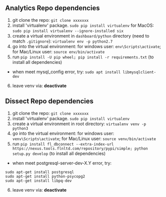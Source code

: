 ## Analytics Repo dependencies
1. git clone the repo: `git clone xxxxxxx`
2. install 'virtualenv' package. `sudo pip install virtualenv`
for MacOS: `sudo pip install virtualenv --ignore-installed six`
3. create a virtual environment in `dashboard/python` directory (need to match `.gitignore`): `virtualenv env -p python2.7`
4. go into the virtual environment: for windows user: `env\Scripts\activate`; for Mac/Linux user: `source env/bin/activate`
5. run `pip install -U pip wheel; pip install -r requirements.txt` (to install all dependencies)
- when meet mysql_config error, try: `sudo apt install libmysqlclient-dev`
6. leave venv via: **deactivate**


## Dissect Repo dependencies
1. git clone the repo: `git clone xxxxxxx`
2. install 'virtualenv' package. `sudo pip install virtualenv`
3. create a virtual environment in root directory: `virtualenv venv -p python3`
4. go into the virtual environment: for windows user: `venv\Scripts\activate`; for Mac/Linux user: `source venv/bin/activate`
5. run `pip install fl_dbconnect --extra-index-url https://nexus.tools.flnltd.com/repository/pypi/simple; python setup.py develop` (to install all dependencies)
- when meet postgresql-server-dev-X.Y error, try: 
```
sudo apt-get install postgresql
sudo apt-get install python-psycopg2
sudo apt-get install libpq-dev
```
6. leave venv via: **deactivate**
